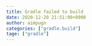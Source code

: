 ```yaml
---
title: Gradle failed to build
date: 2020-12-20 21:51:00+0900
author: aimpugn
categories: ["gradle.build"]
tage: ["gradle"]
---
```

